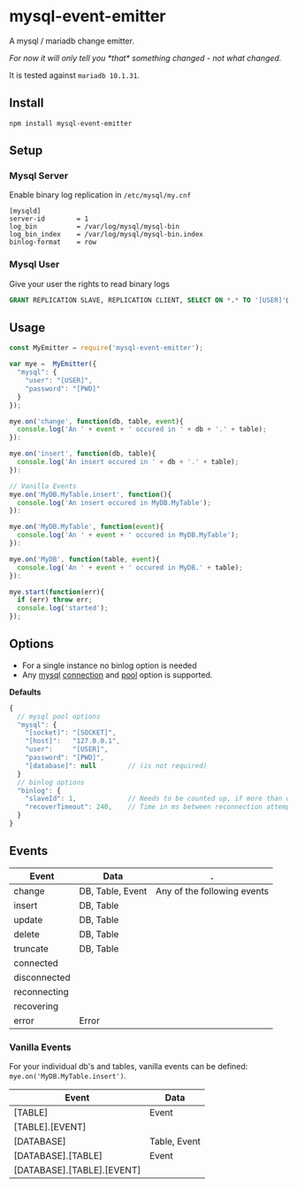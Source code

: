 # mysql-event-emitter
A mysql / mariadb change emitter.  

_For now it will only tell you \*that\* something changed - not what changed._

It is tested against `mariadb 10.1.31`.


## Install
`npm install mysql-event-emitter`


## Setup
### Mysql Server
Enable binary log replication in `/etc/mysql/my.cnf`
```
[mysqld]
server-id        = 1
log_bin          = /var/log/mysql/mysql-bin
log_bin_index    = /var/log/mysql/mysql-bin.index
binlog-format    = row
```

### Mysql User
Give your user the rights to read binary logs
```sql
GRANT REPLICATION SLAVE, REPLICATION CLIENT, SELECT ON *.* TO '[USER]'@'[HOST]'
```


## Usage
```js
const MyEmitter = require('mysql-event-emitter');

var mye =  MyEmitter({
  "mysql": {
    "user": "[USER]",
    "password": "[PWD]"
  }
});

mye.on('change', function(db, table, event){
  console.log('An ' + event + ' occured in ' + db + '.' + table);
}):

mye.on('insert', function(db, table){
  console.log('An insert occured in ' + db + '.' + table);
}):

// Vanilla Events
mye.on('MyDB.MyTable.insert', function(){
  console.log('An insert occured in MyDB.MyTable');
}):

mye.on('MyDB.MyTable', function(event){
  console.log('An ' + event + ' occured in MyDB.MyTable');
}):

mye.on('MyDB', function(table, event){
  console.log('An ' + event + ' occured in MyDB.' + table);
}):

mye.start(function(err){
  if (err) throw err;
  console.log('started');
});

```


## Options
- For a single instance no binlog option is needed
- Any [mysql](https://www.npmjs.com/package/mysql) [connection](https://www.npmjs.com/package/mysql#connection-options) and [pool](https://www.npmjs.com/package/mysql#pool-options) option is supported.  

**Defaults**
```js
{  
  // mysql pool options
  "mysql": {
    "[socket]": "[SOCKET]",
    "[host]":   "127.0.0.1",
    "user":     "[USER]",
    "password": "[PWD]",
    "[database]": null        // (is not required)
  }
  // binlog options
  "binlog": {
    "slaveId": 1,             // Needs to be counted up, if more than one instance is running  
    "recoverTimeout": 240,    // Time in ms between reconnection attempts. (Eg. on a mysql server restart)
  }
}
```


## Events
Event        | Data              | . 
------------ | ----------------- | --- 
change       | DB, Table, Event  | Any of the following events 
insert       | DB, Table | 
update       | DB, Table | 
delete       | DB, Table | 
truncate     | DB, Table | 
connected    | | 
disconnected | | 
reconnecting | | 
recovering   | | 
error        | Error | 

### Vanilla Events
For your individual db's and tables, vanilla events can be defined: `mye.on('MyDB.MyTable.insert')`.  

Event                      | Data 
-------------------------- | --- 
[TABLE]                    | Event 
[TABLE].[EVENT]            | 
[DATABASE]                 | Table, Event 
[DATABASE].[TABLE]         | Event 
[DATABASE].[TABLE].[EVENT] | 
